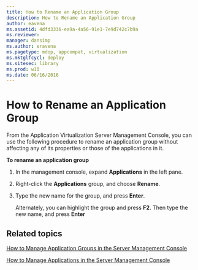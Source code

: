 ```yaml
---
title: How to Rename an Application Group
description: How to Rename an Application Group
author: eavena
ms.assetid: 4dfd3336-ea9a-4a56-91e1-7e9d742c7b9a
ms.reviewer: 
manager: dansimp
ms.author: eravena
ms.pagetype: mdop, appcompat, virtualization
ms.mktglfcycl: deploy
ms.sitesec: library
ms.prod: w10
ms.date: 06/16/2016
---
```



# How to Rename an Application Group


From the Application Virtualization Server Management Console, you can use the following procedure to rename an application group without affecting any of its properties or those of the applications in it.

**To rename an application group**

1.  In the management console, expand **Applications** in the left pane.

2.  Right-click the **Applications** group, and choose **Rename**.

3.  Type the new name for the group, and press **Enter**.

    Alternately, you can highlight the group and press **F2**. Then type the new name, and press **Enter**

## Related topics


[How to Manage Application Groups in the Server Management Console](how-to-manage-application-groups-in-the-server-management-console.md)

[How to Manage Applications in the Server Management Console](how-to-manage-applications-in-the-server-management-console.md)

 

 





